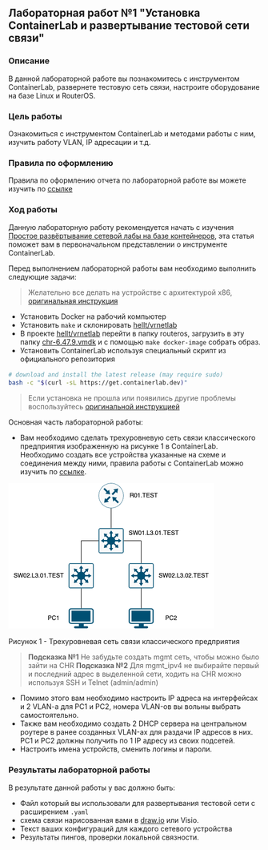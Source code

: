 ## Лабораторная работ №1 "Установка ContainerLab и развертывание тестовой сети связи"

### Описание

В данной лабораторной работе вы познакомитесь с инструментом ContainerLab, развернете тестовую сеть связи, настроите оборудование на базе Linux и RouterOS.

### Цель работы

Ознакомиться с инструментом ContainerLab и методами работы с ним, изучить работу VLAN, IP адресации и т.д.

### Правила по оформлению

Правила по оформлению отчета по лабораторной работе вы можете изучить по [ссылке](../reportdesign.md)

### Ход работы

Данную лабораторную работу рекомендуется начать с изучения [Простое развёртывание сетевой лабы на базе контейнеров](https://habr.com/ru/post/682974/), эта статья поможет вам в первоначальном представлении о инструменте ContainerLab.

Перед выполнением лабораторной работы вам необходимо выполнить следующие задачи:
> Желательно все делать на устройстве с архитектурой x86, [оригинальная инструкция](https://containerlab.dev/install/)

- Установить Docker на рабочий компьютер
- Установить `make` и склонировать [hellt/vrnetlab](https://github.com/hellt/vrnetlab)
- В проекте [hellt/vrnetlab](https://github.com/hellt/vrnetlab) перейти в папку routeros, загрузить в эту папку [chr-6.47.9.vmdk](https://download.mikrotik.com/routeros/6.47.9/chr-6.47.9.vmdk) и с помощью `make docker-image` собрать образ.
- Установить ContainerLab используя специальный скрипт из официального репозитория

```bash
# download and install the latest release (may require sudo)
bash -c "$(curl -sL https://get.containerlab.dev)"
```

> Если установка не прошла или появились другие проблемы воспользуйтесь [оригинальной инструкцией](https://containerlab.dev/install/)

Основная часть лабораторной работы:

- Вам необходимо сделать трехуровневую сеть связи классического предприятия изображенную на рисунке 1 в ContainerLab.  Необходимо создать все устройства указанные на схеме и соединения между ними, правила работы с СontainerLab можно изучить по [ссылке](https://containerlab.dev/quickstart/).

![3tiernetwork](3tiernetwork.png)

Рисунок 1 - Трехуровневая сеть связи классического предприятия

> **Подсказка №1** Не забудьте создать mgmt сеть, чтобы можно было зайти на CHR 
> **Подсказка №2** Для mgmt_ipv4 не выбирайте первый и последний адрес в выделенной сети, ходить на CHR можно используя SSH и Telnet (admin/admin)

- Помимо этого вам необходимо настроить IP адреса на интерфейсах и 2 VLAN-a для PC1 и PC2, номера VLAN-ов вы вольны выбрать самостоятельно.
- Также вам необходимо создать 2 DHCP сервера на центральном роутере в ранее созданных VLAN-ах для раздачи IP адресов в них. PC1 и PC2 должны получить по 1 IP адресу из своих подсетей.
- Настроить имена устройств, сменить логины и пароли.

### Результаты лабораторной работы
В результате данной работы у вас должно быть:

- Файл который вы использовали для развертывания тестовой сети с расширением `.yaml`
- схема связи нарисованная вами в [draw.io](https://app.diagrams.net) или Visio.
- Текст ваших конфигураций для каждого сетевого устройства
- Результаты пингов, проверки локальной связности.